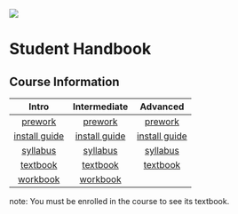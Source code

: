 ![](http://static1.squarespace.com/static/538f3fcde4b05c5fecc7a40e/t/538f48a4e4b00d94e8c253b3/1453396632576/?format=400w)
# Student Handbook
## Course Information
Intro | Intermediate | Advanced
:---: | :---: | :---:
[prework](intro/Prework.md) | [prework](intermediate/Prework.md) | [prework](advanced/Prework.md)
[install guide](intro/InstallGuide.md) | [install guide](intermediate/InstallGuide.md) | [install guide](advanced/InstallGuide.md)
[syllabus](https://github.com/AustinCodingAcademy/intro-textbook) | [syllabus](intermediate/Syllabus.md) | [syllabus](advanced/Syllabus.md)
[textbook](https://github.com/AustinCodingAcademy/intro-textbook) | [textbook](https://github.com/AustinCodingAcademy/intermediate-textbook) | [textbook](https://github.com/AustinCodingAcademy/advanced-textbook)
[workbook](https://github.com/AustinCodingAcademy/intro-workbook) | [workbook](https://github.com/AustinCodingAcademy/intermediate-workbook) |

note: You must be enrolled in the course to see its textbook.
